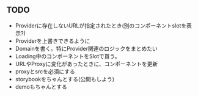 ## TODO

* Providerに存在しないURLが指定されたとき(別のコンポーネントslotを表示?)
* Providerを上書きできるように
* Domainを書く。特にProvider関連のロジックをまとめたい
* Loading中のコンポーネントをSlotで貰う。
* URLやProxyに変化があったときに、コンポーネントを更新
* proxyとsrcを必須にする
* storybookをちゃんとする(公開もしよう)
* demoもちゃんとする